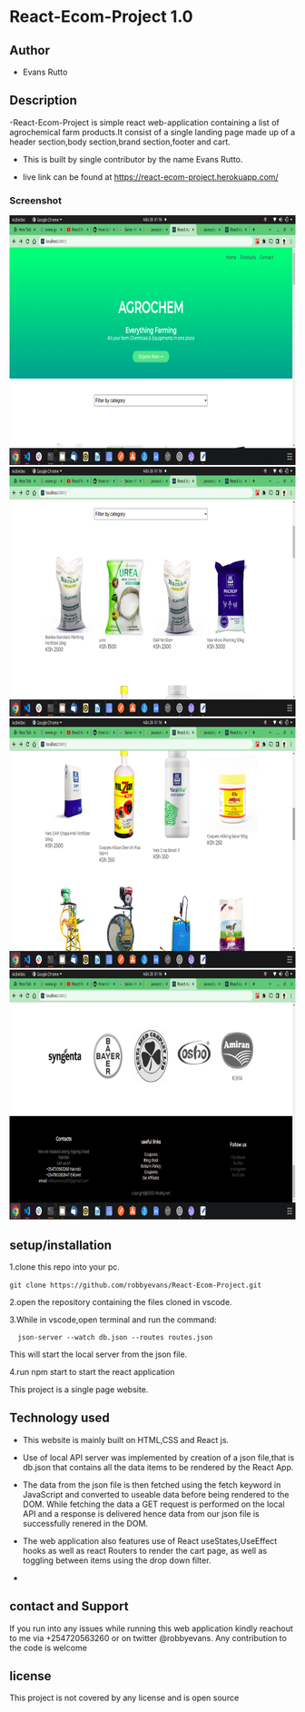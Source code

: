 # React-Ecom-Project 1.0

## Author

- Evans Rutto

## Description

-React-Ecom-Project is simple react web-application containing a list of agrochemical farm products.It consist of a single landing page made up of a header section,body section,brand section,footer and cart.

- This is built by single contributor by the name Evans Rutto.

- live link can be found at
  https://react-ecom-project.herokuapp.com/

### Screenshot

<img src="./public/images/Screenshot from 2022-07-28 01-16-13.png" width="900px" height="440px">
<img src="./public/images/Screenshot from 2022-07-28 01-16-24.png" width="900px" height="440px">
<img src="./public/images/Screenshot from 2022-07-28 01-16-37.png" width="900px" height="440px">
<img src="./public/images/Screenshot from 2022-07-28 01-16-47.png" width="900px" height="440px">

## setup/installation

1.clone this repo into your pc.

`git clone https://github.com/robbyevans/React-Ecom-Project.git`

2.open the repository containing the files cloned in vscode.

3.While in vscode,open terminal and run the command:

      json-server --watch db.json --routes routes.json

This will start the local server from the json file.

4.run npm start to start the react application

This project is a single page website.

## Technology used

- This website is mainly built on HTML,CSS and React js.

- Use of local API server was implemented by creation of a json file,that is db.json that contains all the data items to be rendered by the React App.

- The data from the json file is then fetched using the fetch keyword in JavaScript and converted to useable data before being rendered to the DOM.
  While fetching the data a GET request is performed on the local API and a response is delivered hence data from our json file is successfully renered in the DOM.
- The web application also features use of React useStates,UseEffect hooks as well as react Routers to render the cart page, as well as toggling between items using the drop down filter.
-

## contact and Support

If you run into any issues while running this web application kindly reachout to me via +254720563260 or on twitter @robbyevans.
Any contribution to the code is welcome

## license

This project is not covered by any license and is open source
